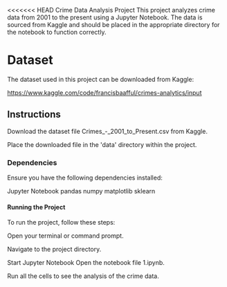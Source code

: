 <<<<<<< HEAD
Crime Data Analysis Project
This project analyzes crime data from 2001 to the present using a Jupyter Notebook. The data is sourced from Kaggle and should be placed in the appropriate directory for the notebook to function correctly.

# Dataset
The dataset used in this project can be downloaded from Kaggle:

https://www.kaggle.com/code/francisbaafful/crimes-analytics/input
 
## Instructions
Download the dataset file Crimes_-_2001_to_Present.csv from Kaggle.

Place the downloaded file in the 'data' directory within the project. 

### Dependencies
Ensure you have the following dependencies installed:

Jupyter Notebook
pandas
numpy
matplotlib
sklearn
#### Running the Project
To run the project, follow these steps:

Open your terminal or command prompt.

Navigate to the project directory.

Start Jupyter Notebook
Open the notebook file 1.ipynb.

Run all the cells to see the analysis of the crime data.

